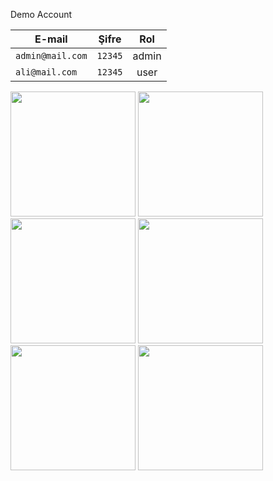 Demo Account

| E-mail | Şifre | Rol |
| ------------- |:-------------:|:-------------:|
| ```admin@mail.com``` | ```12345``` | admin |
| ```ali@mail.com```| ```12345``` | user|


<p>
<a href="https://user-images.githubusercontent.com/97347801/154284488-ec942b42-b45e-4d1e-806a-53ba8401bde6.png" target="_blank">
<img src="https://user-images.githubusercontent.com/97347801/154284488-ec942b42-b45e-4d1e-806a-53ba8401bde6.png" width="200" style="max-width:100%;"></a>
<divided/>
<a href="https://user-images.githubusercontent.com/97347801/154284499-417e0363-1dd9-43c3-bd1d-04f1d7bb918b.png" target="_blank">
<img src="https://user-images.githubusercontent.com/97347801/154284499-417e0363-1dd9-43c3-bd1d-04f1d7bb918b.png" width="200" style="max-width:100%;"></a>  
  
<a href="https://user-images.githubusercontent.com/97347801/154284567-c5f04e64-88ad-4f45-84e6-52bd371a9dfb.png" target="_blank">
<img src="https://user-images.githubusercontent.com/97347801/154284567-c5f04e64-88ad-4f45-84e6-52bd371a9dfb.png" width="200" style="max-width:100%;"></a>
  
<a href="https://user-images.githubusercontent.com/97347801/154284593-79b9f0a5-aee4-4cdc-ae2d-b870e1103f72.png" target="_blank">
<img src="https://user-images.githubusercontent.com/97347801/154284593-79b9f0a5-aee4-4cdc-ae2d-b870e1103f72.png" width="200" style="max-width:100%;"></a>
  
<a href="https://user-images.githubusercontent.com/97347801/154284610-6ee5b093-240f-4e92-996a-7cb463b5214c.png" target="_blank">
<img src="https://user-images.githubusercontent.com/97347801/154284610-6ee5b093-240f-4e92-996a-7cb463b5214c.png" width="200" style="max-width:100%;"></a> 
  
<a href="https://user-images.githubusercontent.com/97347801/154284614-ca29c9c6-f71f-4112-8eff-42e0c284e3b9.png" target="_blank">
<img src="https://user-images.githubusercontent.com/97347801/154284614-ca29c9c6-f71f-4112-8eff-42e0c284e3b9.png" width="200" style="max-width:100%;"></a>
</p>
